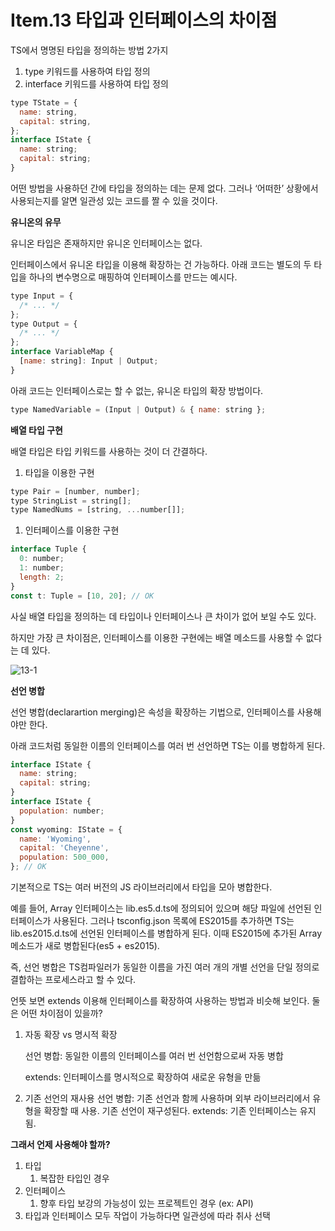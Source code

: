 # Item.13 타입과 인터페이스의 차이점

TS에서 명명된 타입을 정의하는 방법 2가지

1. type 키워드를 사용하여 타입 정의
2. interface 키워드를 사용하여 타입 정의

```jsx
type TState = {
  name: string,
  capital: string,
};
interface IState {
  name: string;
  capital: string;
}
```

어떤 방법을 사용하던 간에 타입을 정의하는 데는 문제 없다. 그러나 ‘어떠한’ 상황에서 사용되는지를 알면 일관성 있는 코드를 짤 수 있을 것이다.

**유니온의 유무**

유니온 타입은 존재하지만 유니온 인터페이스는 없다.

인터페이스에서 유니온 타입을 이용해 확장하는 건 가능하다. 아래 코드는 별도의 두 타입을 하나의 변수명으로 매핑하여 인터페이스를 만드는 예시다.

```jsx
type Input = {
  /* ... */
};
type Output = {
  /* ... */
};
interface VariableMap {
  [name: string]: Input | Output;
}
```

아래 코드는 인터페이스로는 할 수 없는, 유니온 타입의 확장 방법이다.

```jsx
type NamedVariable = (Input | Output) & { name: string };
```

**배열 타입 구현**

배열 타입은 타입 키워드를 사용하는 것이 더 간결하다.

1. 타입을 이용한 구현

```jsx
type Pair = [number, number];
type StringList = string[];
type NamedNums = [string, ...number[]];
```

1. 인터페이스를 이용한 구현

```jsx
interface Tuple {
  0: number;
  1: number;
  length: 2;
}
const t: Tuple = [10, 20]; // OK
```

사실 배열 타입을 정의하는 데 타입이나 인터페이스나 큰 차이가 없어 보일 수도 있다.

하지만 가장 큰 차이점은, 인터페이스를 이용한 구현에는 배열 메소드를 사용할 수 없다는 데 있다.

![13-1](https://github.com/planit-works/front-end/assets/88307030/1d14dd05-1cab-4587-991b-88511ea7acda)

**선언 병합**

선언 병합(declarartion merging)은 속성을 확장하는 기법으로, 인터페이스를 사용해야만 한다.

아래 코드처럼 동일한 이름의 인터페이스를 여러 번 선언하면 TS는 이를 병합하게 된다.

```jsx
interface IState {
  name: string;
  capital: string;
}
interface IState {
  population: number;
}
const wyoming: IState = {
  name: 'Wyoming',
  capital: 'Cheyenne',
  population: 500_000,
}; // OK
```

기본적으로 TS는 여러 버전의 JS 라이브러리에서 타입을 모아 병합한다.

예를 들어, Array 인터페이스는 lib.es5.d.ts에 정의되어 있으며 해당 파일에 선언된 인터페이스가 사용된다. 그러나 tsconfig.json 목록에 ES2015를 추가하면 TS는 lib.es2015.d.ts에 선언된 인터페이스를 병합하게 된다.
이때 ES2015에 추가된 Array메소드가 새로 병합된다(es5 + es2015).

즉, 선언 병합은 TS컴파일러가 동일한 이름을 가진 여러 개의 개별 선언을 단일 정의로 결합하는 프로세스라고 할 수 있다.

언뜻 보면 extends 이용해 인터페이스를 확장하여 사용하는 방법과 비슷해 보인다.
둘은 어떤 차이점이 있을까?

1. 자동 확장 vs 명시적 확장

   선언 병합: 동일한 이름의 인터페이스를 여러 번 선언함으로써 자동 병합

   extends: 인터페이스를 명시적으로 확장하여 새로운 유형을 만듦

2. 기존 선언의 재사용
   선언 병합: 기존 선언과 함께 사용하며 외부 라이브러리에서 유형을 확장할 때 사용. 기존 선언이 재구성된다.
   extends: 기존 인터페이스는 유지됨.

**그래서 언제 사용해야 할까?**

1. 타입
   1. 복잡한 타입인 경우
2. 인터페이스
   1. 향후 타입 보강의 가능성이 있는 프로젝트인 경우 (ex: API)
3. 타입과 인터페이스 모두 작업이 가능하다면 일관성에 따라 취사 선택

